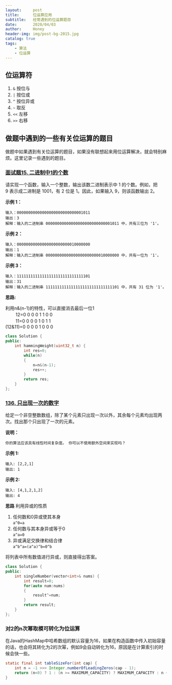 ```yaml
---
layout:     post   				    
title:      位运算应用 			
subtitle:   经常遇到的位运算题目
date:       2020/04/03 				
author:     Honey 					
header-img: img/post-bg-2015.jpg 	
catalog: true 						
tags:								
    - 算法
    - 位运算
---
```


## 位运算符

1. `&` 按位与
2. `|` 按位或
3. `^` 按位异或
4. `~` 取反
5. `<<` 左移
6. `>>` 右移

## 做题中遇到的一些有关位运算的题目

做题中如果遇到有关位运算的题目，如果没有联想起来用位运算解决，就会特别麻烦。这里记录一些遇到的题目。

### [面试题15. 二进制中1的个数](https://leetcode-cn.com/problems/er-jin-zhi-zhong-1de-ge-shu-lcof/)

请实现一个函数，输入一个整数，输出该数二进制表示中 1 的个数。例如，把 9 表示成二进制是 1001，有 2 位是 1。因此，如果输入 9，则该函数输出 2。

**示例 1：**

    输入：00000000000000000000000000001011
    输出：3
    解释：输入的二进制串 00000000000000000000000000001011 中，共有三位为 '1'。

**示例 2：**

    输入：00000000000000000000000010000000
    输出：1
    解释：输入的二进制串 00000000000000000000000010000000 中，共有一位为 '1'。

**示例 3：**

    输入：11111111111111111111111111111101
    输出：31
    解释：输入的二进制串 11111111111111111111111111111101 中，共有 31 位为 '1'。

**思路:**

利用n&(n-1)的特性，可以直接消去最后一位1  
　 　12=0 0 0 0 1 1 0 0  
　 　11=0 0 0 0 1 0 1 1  
(12&11)=0 0 0 0 1 0 0 0


```cpp
class Solution {
public:
    int hammingWeight(uint32_t n) {
        int res=0;
        while(n)
        {
            n=n&(n-1);
            res++;
        }
        return res;
    }
};
```

### [136. 只出现一次的数字](https://leetcode-cn.com/problems/single-number/)

给定一个非空整数数组，除了某个元素只出现一次以外，其余每个元素均出现两次。找出那个只出现了一次的元素。

**说明：**

    你的算法应该具有线性时间复杂度。 你可以不使用额外空间来实现吗？

**示例 1:**

    输入: [2,2,1]
    输出: 1

**示例 2:**

    输入: [4,1,2,1,2]
    输出: 4

**思路**
利用异或的性质

1. 任何数和0异或使其本身  
`a^0=a`
2. 任何数与其本身异或等于0  
`a^a=0`
3. 异或满足交换律和结合律  
`a^b^a=(a^a)^b=0^b`

将列表中所有数值进行异或，则直接得出答案。

```cpp
class Solution {
public:
    int singleNumber(vector<int>& nums) {
        int result=0;
        for(auto num:nums)
        {
            result^=num;
        }
        return result;
    }
};
```

### 对2的n次幂取模可转化为位运算

在Java的HashMap中哈希数组的默认容量为16，如果在构造函数中传入初始容量的话，也会将其转化为2的次幂，例如9会自动转化为16，原因是在计算索引的时候会快一些。

```java
static final int tableSizeFor(int cap) {
    int n = -1 >>> Integer.numberOfLeadingZeros(cap - 1);
    return (n<0) ? 1 : (n >= MAXIMUM_CAPACITY) ? MAXIMUM_CAPACITY : n + 1;
}
```

